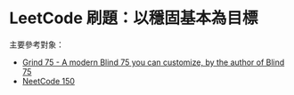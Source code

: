 # LeetCode 刷題：以穩固基本為目標
主要參考對象：
- [Grind 75 - A modern Blind 75 you can customize, by the author of Blind 75](https://www.techinterviewhandbook.org/grind75)
- [NeetCode 150](https://neetcode.io/practice)
